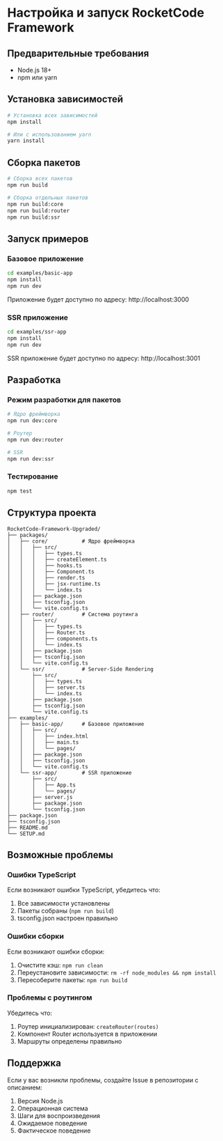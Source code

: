 # Настройка и запуск RocketCode Framework

## Предварительные требования

- Node.js 18+ 
- npm или yarn

## Установка зависимостей

```bash
# Установка всех зависимостей
npm install

# Или с использованием yarn
yarn install
```

## Сборка пакетов

```bash
# Сборка всех пакетов
npm run build

# Сборка отдельных пакетов
npm run build:core
npm run build:router
npm run build:ssr
```

## Запуск примеров

### Базовое приложение

```bash
cd examples/basic-app
npm install
npm run dev
```

Приложение будет доступно по адресу: http://localhost:3000

### SSR приложение

```bash
cd examples/ssr-app
npm install
npm run dev
```

SSR приложение будет доступно по адресу: http://localhost:3001

## Разработка

### Режим разработки для пакетов

```bash
# Ядро фреймворка
npm run dev:core

# Роутер
npm run dev:router

# SSR
npm run dev:ssr
```

### Тестирование

```bash
npm test
```

## Структура проекта

```
RocketCode-Framework-Upgraded/
├── packages/
│   ├── core/           # Ядро фреймворка
│   │   ├── src/
│   │   │   ├── types.ts
│   │   │   ├── createElement.ts
│   │   │   ├── hooks.ts
│   │   │   ├── Component.ts
│   │   │   ├── render.ts
│   │   │   ├── jsx-runtime.ts
│   │   │   └── index.ts
│   │   ├── package.json
│   │   ├── tsconfig.json
│   │   └── vite.config.ts
│   ├── router/         # Система роутинга
│   │   ├── src/
│   │   │   ├── types.ts
│   │   │   ├── Router.ts
│   │   │   ├── components.ts
│   │   │   └── index.ts
│   │   ├── package.json
│   │   ├── tsconfig.json
│   │   └── vite.config.ts
│   └── ssr/            # Server-Side Rendering
│       ├── src/
│       │   ├── types.ts
│       │   ├── server.ts
│       │   └── index.ts
│       ├── package.json
│       ├── tsconfig.json
│       └── vite.config.ts
├── examples/
│   ├── basic-app/      # Базовое приложение
│   │   ├── src/
│   │   │   ├── index.html
│   │   │   ├── main.ts
│   │   │   └── pages/
│   │   ├── package.json
│   │   ├── tsconfig.json
│   │   └── vite.config.ts
│   └── ssr-app/        # SSR приложение
│       ├── src/
│       │   ├── App.ts
│       │   └── pages/
│       ├── server.js
│       ├── package.json
│       └── tsconfig.json
├── package.json
├── tsconfig.json
├── README.md
└── SETUP.md
```

## Возможные проблемы

### Ошибки TypeScript

Если возникают ошибки TypeScript, убедитесь что:

1. Все зависимости установлены
2. Пакеты собраны (`npm run build`)
3. tsconfig.json настроен правильно

### Ошибки сборки

Если возникают ошибки сборки:

1. Очистите кэш: `npm run clean`
2. Переустановите зависимости: `rm -rf node_modules && npm install`
3. Пересоберите пакеты: `npm run build`

### Проблемы с роутингом

Убедитесь что:
1. Роутер инициализирован: `createRouter(routes)`
2. Компонент Router используется в приложении
3. Маршруты определены правильно

## Поддержка

Если у вас возникли проблемы, создайте Issue в репозитории с описанием:

1. Версия Node.js
2. Операционная система
3. Шаги для воспроизведения
4. Ожидаемое поведение
5. Фактическое поведение 